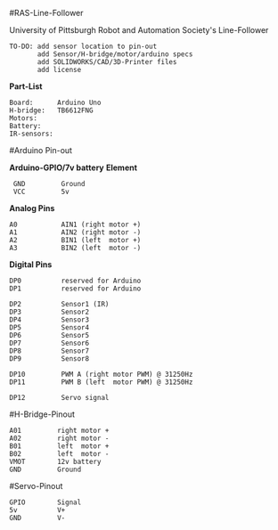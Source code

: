 #RAS-Line-Follower

University of Pittsburgh Robot and Automation Society's Line-Follower

    TO-DO: add sensor location to pin-out
           add Sensor/H-bridge/motor/arduino specs
           add SOLIDWORKS/CAD/3D-Printer files
           add license


**Part-List**

    Board:      Arduino Uno
    H-bridge:   TB6612FNG
    Motors:
    Battery:
    IR-sensors:


#Arduino Pin-out


**Arduino-GPIO/7v battery**   **Element**

     GND         Ground
     VCC         5v

**Analog Pins**
    
    A0           AIN1 (right motor +)
    A1           AIN2 (right motor -)
    A2           BIN1 (left  motor +)
    A3           BIN2 (left  motor -)

**Digital Pins**

    DP0          reserved for Arduino
    DP1          reserved for Arduino
    
    DP2          Sensor1 (IR)
    DP3          Sensor2
    DP4          Sensor3  
    DP5          Sensor4  
    DP6          Sensor5  
    DP7          Sensor6  
    DP8          Sensor7  
    DP9          Sensor8
    
    DP10         PWM A (right motor PWM) @ 31250Hz
    DP11         PWM B (left  motor PWM) @ 31250Hz
    
    DP12         Servo signal




#H-Bridge-Pinout

    A01         right motor +
    A02         right motor -
    B01         left  motor +
    B02         left  motor -
    VMOT        12v battery
    GND         Ground




#Servo-Pinout

    GPIO        Signal
    5v          V+
    GND         V-
